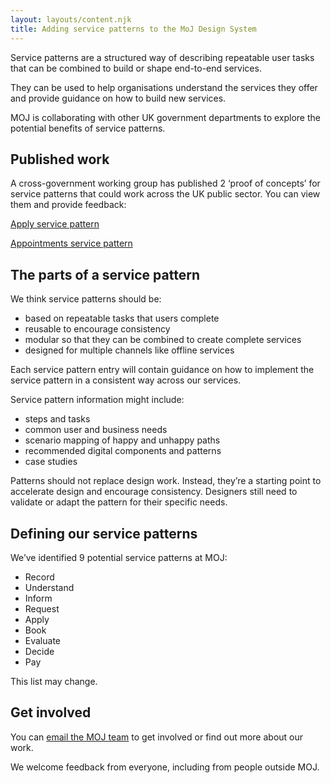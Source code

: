 ```yaml
---
layout: layouts/content.njk
title: Adding service patterns to the MoJ Design System
---
```


Service patterns are a structured way of describing repeatable user tasks that can be combined to build or shape end-to-end services.

They can be used to help organisations understand the services they offer and provide guidance on how to build new services.  

MOJ is collaborating with other UK government departments to explore the potential benefits of service patterns.

## Published work

A cross-government working group has published 2 ‘proof of concepts’ for service patterns that could work across the UK public sector. You can view them and provide feedback:

[Apply service pattern](https://design-patterns.service.justice.gov.uk/service-patterns/apply/)

[Appointments service pattern](https://design-patterns.service.justice.gov.uk/service-patterns/appointment/)

## The parts of a service pattern

We think service patterns should be:

- based on repeatable tasks that users complete  
- reusable to encourage consistency
- modular so that they can be combined to create complete services
- designed for multiple channels like offline services

Each service pattern entry will contain guidance on how to implement the service pattern in a consistent way across our services.

Service pattern information might include:

- steps and tasks
- common user and business needs  
- scenario mapping of happy and unhappy paths
- recommended digital components and patterns
- case studies

<div class="govuk-inset-text">
    Patterns should not replace design work. Instead, they’re a starting point to accelerate design and encourage consistency. Designers still need to validate or adapt the pattern for their specific needs.
</div>

## Defining our service patterns

We’ve identified 9 potential service patterns at MOJ:

- Record
- Understand
- Inform
- Request
- Apply
- Book
- Evaluate
- Decide
- Pay

This list may change.

## Get involved

You can [email the MOJ team](/help/) to get involved or find out more about our work.

We welcome feedback from everyone, including from people outside MOJ.
